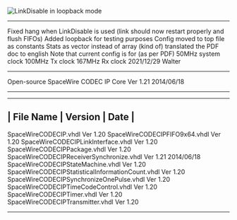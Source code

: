![LinkDisable in loopback mode](Documents/Screenshot_LinkDisable.png.png)

*******************************************************************************
Fixed hang when LinkDisable is used (link should now restart properly and flush FIFOs)
Added loopback for testing purposes
Config moved to top file as constants
Stats as vector instead of array
(kind of) translated the PDF doc to english
Note that current config is for (as per PDF)
50MHz system clock
100MHz Tx clock
167MHz Rx clock
2021/12/29 Walter
*******************************************************************************
Open-source SpaceWire CODEC IP Core              Ver 1.21           2014/06/18
*******************************************************************************
-------------------------------------------------------------------------------
|   File Name                                   | Version |        Date        |
-------------------------------------------------------------------------------
SpaceWireCODECIP.vhdl                            Ver 1.20
SpaceWireCODECIPFIFO9x64.vhdl                    Ver 1.20
SpaceWireCODECIPLinkInterface.vhdl               Ver 1.20
SpaceWireCODECIPPackage.vhdl                     Ver 1.20
SpaceWireCODECIPReceiverSynchronize.vhdl         Ver 1.21           2014/06/18
SpaceWireCODECIPStateMachine.vhdl                Ver 1.20
SpaceWireCODECIPStatisticalInformationCount.vhdl Ver 1.20
SpaceWireCODECIPSynchronizeOnePulse.vhdl         Ver 1.20
SpaceWireCODECIPTimeCodeControl.vhdl             Ver 1.20
SpaceWireCODECIPTimer.vhdl                       Ver 1.20
SpaceWireCODECIPTransmitter.vhdl                 Ver 1.20
*******************************************************************************



